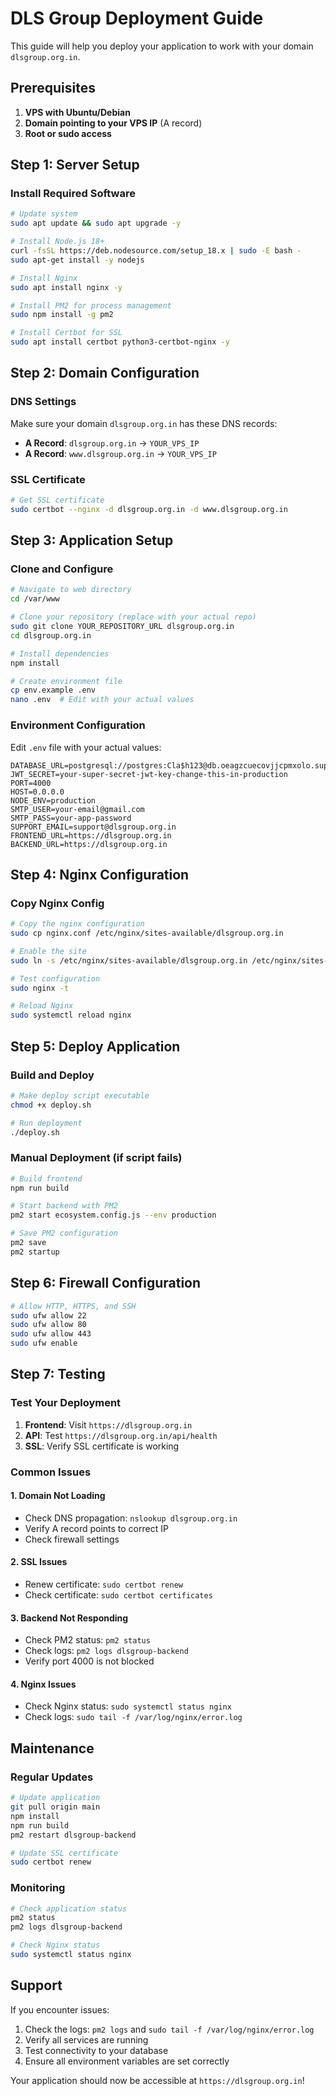 # DLS Group Deployment Guide

This guide will help you deploy your application to work with your domain `dlsgroup.org.in`.

## Prerequisites

1. **VPS with Ubuntu/Debian**
2. **Domain pointing to your VPS IP** (A record)
3. **Root or sudo access**

## Step 1: Server Setup

### Install Required Software

```bash
# Update system
sudo apt update && sudo apt upgrade -y

# Install Node.js 18+
curl -fsSL https://deb.nodesource.com/setup_18.x | sudo -E bash -
sudo apt-get install -y nodejs

# Install Nginx
sudo apt install nginx -y

# Install PM2 for process management
sudo npm install -g pm2

# Install Certbot for SSL
sudo apt install certbot python3-certbot-nginx -y
```

## Step 2: Domain Configuration

### DNS Settings
Make sure your domain `dlsgroup.org.in` has these DNS records:
- **A Record**: `dlsgroup.org.in` → `YOUR_VPS_IP`
- **A Record**: `www.dlsgroup.org.in` → `YOUR_VPS_IP`

### SSL Certificate
```bash
# Get SSL certificate
sudo certbot --nginx -d dlsgroup.org.in -d www.dlsgroup.org.in
```

## Step 3: Application Setup

### Clone and Configure
```bash
# Navigate to web directory
cd /var/www

# Clone your repository (replace with your actual repo)
sudo git clone YOUR_REPOSITORY_URL dlsgroup.org.in
cd dlsgroup.org.in

# Install dependencies
npm install

# Create environment file
cp env.example .env
nano .env  # Edit with your actual values
```

### Environment Configuration
Edit `.env` file with your actual values:
```env
DATABASE_URL=postgresql://postgres:Cla$h123@db.oeagzcuecovjjcpmxolo.supabase.co:5432/postgres
JWT_SECRET=your-super-secret-jwt-key-change-this-in-production
PORT=4000
HOST=0.0.0.0
NODE_ENV=production
SMTP_USER=your-email@gmail.com
SMTP_PASS=your-app-password
SUPPORT_EMAIL=support@dlsgroup.org.in
FRONTEND_URL=https://dlsgroup.org.in
BACKEND_URL=https://dlsgroup.org.in
```

## Step 4: Nginx Configuration

### Copy Nginx Config
```bash
# Copy the nginx configuration
sudo cp nginx.conf /etc/nginx/sites-available/dlsgroup.org.in

# Enable the site
sudo ln -s /etc/nginx/sites-available/dlsgroup.org.in /etc/nginx/sites-enabled/

# Test configuration
sudo nginx -t

# Reload Nginx
sudo systemctl reload nginx
```

## Step 5: Deploy Application

### Build and Deploy
```bash
# Make deploy script executable
chmod +x deploy.sh

# Run deployment
./deploy.sh
```

### Manual Deployment (if script fails)
```bash
# Build frontend
npm run build

# Start backend with PM2
pm2 start ecosystem.config.js --env production

# Save PM2 configuration
pm2 save
pm2 startup
```

## Step 6: Firewall Configuration

```bash
# Allow HTTP, HTTPS, and SSH
sudo ufw allow 22
sudo ufw allow 80
sudo ufw allow 443
sudo ufw enable
```

## Step 7: Testing

### Test Your Deployment
1. **Frontend**: Visit `https://dlsgroup.org.in`
2. **API**: Test `https://dlsgroup.org.in/api/health`
3. **SSL**: Verify SSL certificate is working

### Common Issues

#### 1. Domain Not Loading
- Check DNS propagation: `nslookup dlsgroup.org.in`
- Verify A record points to correct IP
- Check firewall settings

#### 2. SSL Issues
- Renew certificate: `sudo certbot renew`
- Check certificate: `sudo certbot certificates`

#### 3. Backend Not Responding
- Check PM2 status: `pm2 status`
- Check logs: `pm2 logs dlsgroup-backend`
- Verify port 4000 is not blocked

#### 4. Nginx Issues
- Check Nginx status: `sudo systemctl status nginx`
- Check logs: `sudo tail -f /var/log/nginx/error.log`

## Maintenance

### Regular Updates
```bash
# Update application
git pull origin main
npm install
npm run build
pm2 restart dlsgroup-backend

# Update SSL certificate
sudo certbot renew
```

### Monitoring
```bash
# Check application status
pm2 status
pm2 logs dlsgroup-backend

# Check Nginx status
sudo systemctl status nginx
```

## Support

If you encounter issues:
1. Check the logs: `pm2 logs` and `sudo tail -f /var/log/nginx/error.log`
2. Verify all services are running
3. Test connectivity to your database
4. Ensure all environment variables are set correctly

Your application should now be accessible at `https://dlsgroup.org.in`! 